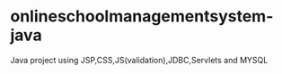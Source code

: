 # onlineschoolmanagementsystem-java
Java project using JSP,CSS,JS(validation),JDBC,Servlets and MYSQL
